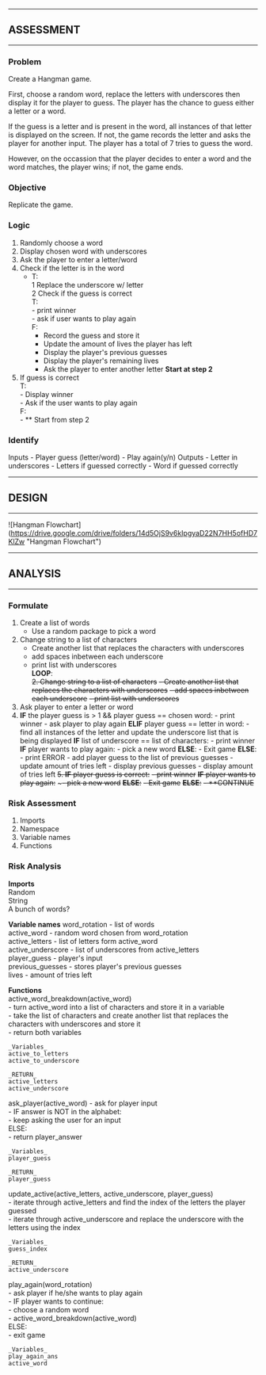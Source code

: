 ---------------------------
## ASSESSMENT 
---------------------------
### Problem
Create a Hangman game. 

First, choose a random word, replace the letters with underscores then display it for the player to guess. The player has the chance to guess either a letter or a word. 

If the guess is a letter and  is present in the word, all instances of that letter is displayed on the screen. If not, the game records the letter and asks the player for another input. The player has a total of 7 tries to guess the word. 

However, on the occassion that the player decides to enter a word and the word matches, the player wins; if not, the game ends.

### Objective
Replicate the game.

### Logic
1. Randomly choose a word
2. Display chosen word with underscores
3. Ask the player to enter a letter/word
4. Check if the letter is in the word  
    - T:  
        1 Replace the underscore w/ letter  
        2 Check if the guess is correct  
    T:  
            - print winner  
            - ask if user wants to play again  
    F:  
        - Record the guess and store it  
        - Update the amount of lives the player has left  
        - Display the player's previous guesses  
        - Display the player's remaining lives  
        - Ask the player to enter another letter **Start at step 2**  
5. If guess is correct  
    T:  
        - Display winner  
        - Ask if the user wants to play again  
    F:  
        - ** Start from step 2  
    
### Identify
Inputs
    - Player guess (letter/word)
    - Play again(y/n)
Outputs
    - Letter in underscores
    - Letters if guessed correctly
    - Word if guessed correctly


---------------------------
## DESIGN
---------------------------
![Hangman Flowchart] (https://drive.google.com/drive/folders/14d5OjS9v6kIpgyaD22N7HH5ofHD7KlZw "Hangman Flowchart")


----------------------------
## ANALYSIS
----------------------------
### Formulate
1. Create a list of words  
    - Use a random package to pick a word  
2. Change string to a list of characters  
    - Create another list that replaces the characters with underscores  
    - add spaces inbetween each underscore  
    - print list with underscores  
**LOOP**:  
~~2. Change string to a list of characters~~
    ~~- Create another list that replaces the characters with underscores~~
    ~~- add spaces inbetween each underscore~~
    ~~- print list with underscores~~
3. Ask player to enter a letter or word
4. **IF** the player guess is > 1 && player guess == chosen word:
        - print winner
        - ask player to play again
  **ELIF** player guess == letter in word:
        - find all instances of the letter and update the underscore list that is being displayed
        **IF** list of underscore == list of characters:
            - print winner
            **IF** player wants to play again:
                    - pick a new word
            **ELSE**:
                    - Exit game
  **ELSE**:
        - print ERROR
        - add player guess to the list of previous guesses
        - update amount of tries left
        - display previous guesses
        - display amount of tries left
~~5. **IF** player guess is correct:~~
        ~~- print winner~~
        ~~**IF** player wants to play again:~~
                ~~~- pick a new word~~
        ~~**ELSE**:~~
                ~~- Exit game~~
    ~~**ELSE**:~~
        ~~- **CONTINUE~~

### Risk Assessment
1. Imports
2. Namespace
3. Variable names
4. Functions

### Risk Analysis
**Imports**  
Random  
String  
A bunch of words?  

**Variable names**
word_rotation - list of words  
active_word - random word chosen from word_rotation  
active_letters - list of letters form active_word  
active_underscore - list of underscores from active_letters  
player_guess - player's input  
previous_guesses - stores player's previous guesses  
lives - amount of tries left  

**Functions**  
active_word_breakdown(active_word)  
    - turn active_word into a list of characters and store it in a variable  
    - take the list of characters and create another list that replaces the characters with
        underscores and store it  
    - return both variables  

    _Variables_
    active_to_letters  
    active_to_underscore  

    _RETURN_
    active_letters  
    active_underscore  

ask_player(active_word)
    - ask for player input  
    - IF answer is NOT in the alphabet:  
            - keep asking the user for an input  
      ELSE:  
            - return player_answer  
    
    _Variables_
    player_guess

    _RETURN_
    player_guess

update_active(active_letters, active_underscore, player_guess)  
    - iterate through active_letters and find the index of the letters the player guessed  
    - iterate through active_underscore and replace the underscore with the letters using the index  

    _Variables_
    guess_index  

    _RETURN_
    active_underscore  


play_again(word_rotation)  
    - ask player if he/she wants to play again  
    - IF player wants to continue:  
            - choose a random word  
            - active_word_breakdown(active_word)  
     ELSE:  
            - exit game  

    _Variables_  
    play_again_ans  
    active_word  
